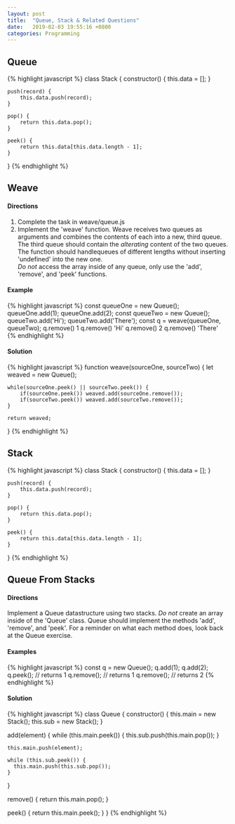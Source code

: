 ```yaml
---
layout: post
title:  "Queue, Stack & Related Questions"
date:   2019-02-03 19:55:16 +0800
categories: Programming
---
```


## Queue

{% highlight javascript %}
class Stack {
	constructor() {
		this.data = [];
	}

	push(record) {
		this.data.push(record);
	}

	pop() {
		return this.data.pop();
	}

	peek() {
		return this.data[this.data.length - 1];
	}
}
{% endhighlight %}



## Weave
#### Directions
1) Complete the task in weave/queue.js<br/>
2) Implement the 'weave' function.
Weave receives two queues as arguments and combines the contents of each into a new, third queue.
The third queue should contain the *alterating* content of the two queues.  
The function should handlequeues of different lengths without inserting 'undefined' into the new one. <br/>
 *Do not* access the array inside of any queue, only
 use the 'add', 'remove', and 'peek' functions.
#### Example
{% highlight javascript %}
    const queueOne = new Queue();
    queueOne.add(1);
    queueOne.add(2);
    const queueTwo = new Queue();
    queueTwo.add('Hi');
    queueTwo.add('There');
    const q = weave(queueOne, queueTwo);
    q.remove()  1
    q.remove()  'Hi'
    q.remove()  2
    q.remove()  'There'
{% endhighlight %}

#### Solution
{% highlight javascript %}
function weave(sourceOne, sourceTwo) {
    let weaved = new Queue();

    while(sourceOne.peek() || sourceTwo.peek()) {
        if(sourceOne.peek()) weaved.add(sourceOne.remove());
        if(sourceTwo.peek()) weaved.add(sourceTwo.remove());
    }

    return weaved;
}
{% endhighlight %}



## Stack
{% highlight javascript %}
class Stack {
	constructor() {
		this.data = [];
	}

	push(record) {
		this.data.push(record);
	}

	pop() {
		return this.data.pop();
	}

	peek() {
		return this.data[this.data.length - 1];
	}
}
{% endhighlight %}


## Queue From Stacks
#### Directions
 Implement a Queue datastructure using two stacks.
 *Do not* create an array inside of the 'Queue' class.
 Queue should implement the methods 'add', 'remove', and 'peek'.
 For a reminder on what each method does, look back
 at the Queue exercise.
#### Examples
{% highlight javascript %}
     const q = new Queue();
     q.add(1);
     q.add(2);
     q.peek();   // returns 1
     q.remove();  // returns 1
     q.remove();  // returns 2
{% endhighlight %}

#### Solution
{% highlight javascript %}
class Queue {
  constructor() {
    this.main = new Stack();
    this.sub = new Stack();
  }

  add(element) {
    while (this.main.peek()) {
      this.sub.push(this.main.pop());
    }

    this.main.push(element);

    while (this.sub.peek()) {
      this.main.push(this.sub.pop());
    }
  }

  remove() {
    return this.main.pop();
  }

  peek() {
    return this.main.peek();
  }
}
{% endhighlight %}
